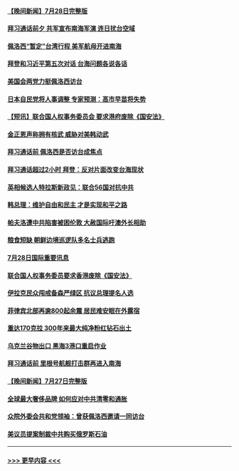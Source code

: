 #### [【晚间新闻】7月28日完整版](../pages/prog202/a103489823.md?t=07291451) 
#### [拜习通话前夕 共军宣布南海军演 连日扰台空域](../pages/prog202/a103489870.md?t=07291451) 
#### [佩洛西“暂定”台湾行程 美军航母开进南海](../pages/prog202/a103489795.md?t=07291451) 
#### [拜登和习近平第五次对话 台海问题各说各话](../pages/prog202/a103489730.md?t=07291451) 
#### [美国会两党力挺佩洛西访台](../pages/prog202/a103489483.md?t=07291451) 
#### [日本自民党将人事调整 专家预测：高市早苗将失势](../pages/prog202/a103489578.md?t=07291451) 
#### [【短讯】联合国人权事务委员会 要求港府废除《国安法》](../pages/prog202/a103489552.md?t=07291451) 
#### [金正恩声称拥有核武 威胁对美韩动武](../pages/prog202/a103489556.md?t=07291451) 
#### [拜习通话前 佩洛西是否访台成焦点](../pages/prog202/a103489550.md?t=07291451) 
#### [拜习通话超过2小时 拜登：反对片面改变台海现状](../pages/prog202/a103489418.md?t=07291451) 
#### [英相候选人特拉斯新政见：联合56国对抗中共](../pages/prog202/a103489387.md?t=07291451) 
#### [韩总理：维护自由和民主 才是实现和平之路](../pages/prog202/a103489258.md?t=07291451) 
#### [帕夫洛遭中共陷害被困伦敦 大赦国际吁澳外长相助](../pages/prog202/a103489280.md?t=07291451) 
#### [粮食短缺 朝鲜边境巡逻队多名士兵逃跑](../pages/prog202/a103489277.md?t=07291451) 
#### [7月28日国际重要讯息](../pages/prog202/a103489245.md?t=07291451) 
#### [联合国人权事务委员要求香港废除《国安法》](../pages/prog202/a103489229.md?t=07291451) 
#### [伊拉克民众闯戒备森严绿区 抗议总理提名人选](../pages/prog202/a103489181.md?t=07291451) 
#### [菲律宾北部再逾800起余震 居民难安眠在外露宿](../pages/prog202/a103489163.md?t=07291451) 
#### [重达170克拉 300年来最大纯净粉红钻石出土](../pages/prog202/a103489142.md?t=07291451) 
#### [乌克兰谷物出口 黑海3港口重启作业](../pages/prog202/a103489054.md?t=07291451) 
#### [拜习通话前 里根号航舰打击群再进入南海](../pages/prog202/a103488991.md?t=07291451) 
#### [【晚间新闻】7月27日完整版](../pages/prog202/a103488973.md?t=07291451) 
#### [全球最大奢侈品牌 如何应对中共清零和通胀](../pages/prog202/a103488770.md?t=07291451) 
#### [众院外委会共和党领袖：曾获佩洛西邀请一同访台](../pages/prog202/a103488740.md?t=07291451) 
#### [美议员提案制裁中共购买俄罗斯石油](../pages/prog202/a103488657.md?t=07291451) 

----
#### [ >>> 更早内容 <<< ](../indexes/prog202-earlier.md)
